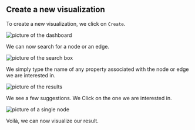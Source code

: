 ## Create a new visualization

To create a new visualization, we click on ```Create```.

![picture of the dashboard](https://dl.dropboxusercontent.com/s/2ax4yybrbs0x0o5/1.png?dl=0)

We can now search for a node or an edge.

![picture of the search box](https://dl.dropboxusercontent.com/s/99n1thclyc0824r/2.png?dl=0)

We simply type the name of any property associated with the node or edge we are interested in.

![picture of the results](https://dl.dropboxusercontent.com/s/c5yjuiyswzjg2pp/3.png?dl=0)

We see a few suggestions. We Click on the one we are interested in.

![picture of a single node](https://dl.dropboxusercontent.com/s/rssevmlj3tn4x0j/4.png?dl=0)

Voilà, we can now visualize our result.
